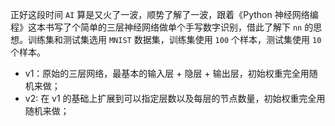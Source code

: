 正好这段时间 `AI` 算是又火了一波，顺势了解了一波，跟着《Python 神经网络编程》这本书写了个简单的三层神经网络做单个手写数字识别，借此了解下 `nn` 的思想。训练集和测试集选用 `MNIST` 数据集，训练集使用 `100` 个样本，测试集使用 `10` 个样本。 


- v1：原始的三层网络，最基本的输入层 + 隐层 + 输出层，初始权重完全用随机来做；
- v2: 在 v1 的基础上扩展到可以指定层数以及每层的节点数量，初始权重完全用随机来做；
